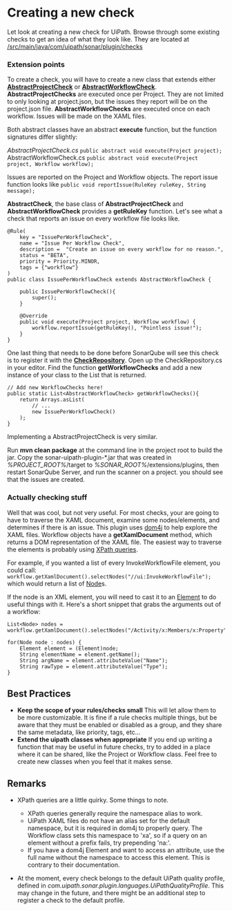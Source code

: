 # Creating a new check

Let look at creating a new check for UiPath.
Browse through some existing checks to get an idea of what they look like.
They are located at [/src/main/java/com/uipath/sonar/plugin/checks](https://github.com/KeithEmanuel/sonar-uipath-plugin/tree/master/src/main/java/com/uipath/sonar/plugin/checks)

### Extension points

To create a check, you will have to create a new class that extends either **[AbstractProjectCheck](https://github.com/KeithEmanuel/sonar-uipath-plugin/blob/master/src/main/java/com/uipath/sonar/plugin/AbstractProjectCheck.java)** or **[AbstractWorkflowCheck](https://github.com/KeithEmanuel/sonar-uipath-plugin/blob/master/src/main/java/com/uipath/sonar/plugin/AbstractWorkflowCheck.java)**.
**AbstractProjectChecks** are executed once per Project. They are not limited to only looking at project.json, but the issues they  report will be on the project.json file.
**AbstractWorkflowChecks** are executed once on each workflow. Issues will be made on the XAML files.

Both abstract classes have an abstract **execute** function, but the function signatures differ slightly:

*AbstractProjectCheck.cs*
`public abstract void execute(Project project);`
AbstractWorkflowCheck.cs
`public abstract void execute(Project project, Workflow workflow);`

Issues are reported on the Project and Workflow objects. The report issue function looks like
`public void reportIssue(RuleKey ruleKey, String message);`

**AbstractCheck**, the base class of **AbstractProjectCheck** and **AbstractWorkflowCheck** provides a **getRuleKey** function. Let's see what a check that reports an issue on every workflow file looks like.


    @Rule(
        key = "IssuePerWorkflowCheck",
        name = "Issue Per Workflow Check",
        description =  "Create an issue on every workflow for no reason.",
        status = "BETA",
        priority = Priority.MINOR,
        tags = {"workflow"}
    )
    public class IssuePerWorkflowCheck extends AbstractWorkflowCheck {

        public IssuePerWorkflowCheck(){
            super();
        }

        @Override
        public void execute(Project project, Workflow workflow) {
            workflow.reportIssue(getRuleKey(), "Pointless issue!");
        }
    }

One last thing that needs to be done before SonarQube will see this check is to register it with the **[CheckRepository](https://github.com/KeithEmanuel/sonar-uipath-plugin/blob/master/src/main/java/com/uipath/sonar/plugin/CheckRepository.java)**. Open up the CheckRepository.cs in your editor. Find the function **getWorkflowChecks** and add a new instance of your class to the List that is returned.

    // Add new WorkflowChecks here!
    public static List<AbstractWorkflowCheck> getWorkflowChecks(){
        return Arrays.asList(
            // ...
            new IssuePerWorkflowCheck()
        );
    }

Implementing a AbstractProjectCheck is very similar.

Run **mvn clean package** at the command line in the project root to build the jar. Copy the sonar-uipath-plugin-*.jar that was created in *%PROJECT_ROOT%*/target to *%SONAR_ROOT%*/extensions/plugins, then restart SonarQube Server, and run the scanner on a project. you should see that the issues are created.

### Actually checking stuff

Well that was cool, but not very useful. For most checks, your are going to have to traverse the XAML document, examine some nodes/elements, and determines if there is an issue.
This plugin uses [dom4j](https://dom4j.github.io/) to help explore the XAML files. Workflow objects have a **getXamlDocument** method, which returns a DOM representation of the XAML file. The easiest way to traverse the elements is probably using [XPath queries](https://www.w3schools.com/xml/xpath_syntax.asp).

For example, if you wanted a list of every InvokeWorkflowFile element, you could call:
`workflow.getXamlDocument().selectNodes("//ui:InvokeWorkflowFile");`
which would return a list of [Node](https://dom4j.github.io/javadoc/2.0.1/org/dom4j/Node.html)s.

If the node is an XML element, you will need to cast it to an [Element](https://dom4j.github.io/javadoc/2.1.0/org/dom4j/Element.html) to do useful things with it.
Here's a short snippet that grabs the arguments out of a workflow:

    List<Node> nodes = workflow.getXamlDocument().selectNodes("/Activity/x:Members/x:Property");

    for(Node node : nodes) {
        Element element = (Element)node;
        String elementName = element.getName();
        String argName = element.attributeValue("Name");
        String rawType = element.attributeValue("Type");
    }

## Best Practices

- **Keep the scope of your rules/checks small**
This will let allow them to be more customizable. It is fine if a rule checks multiple things, but be aware that they must be enabled or disabled as a group, and they share the same metadata, like priority, tags, etc...
- **Extend the uipath classes when appropriate**
If you end up writing a function that may be useful in future checks, try to added in a place where it can be shared, like the Project or Workflow class. Feel free to create new classes when you feel that it makes sense.

## Remarks

- XPath queries are a little quirky. Some things to note.
    - XPath queries generally require the namespace alias to work.
    - UiPath XAML files do not have an alias set for the default namespace, but it is required in dom4j to properly query. The Workflow class sets this namespace to 'xa', so if a query on an element without a prefix fails, try prepending 'na:'.
    - If you have a dom4j Element and want to access an attribute, use the full name without the namespace to access this element. This is contrary to their documentation.

- At the moment, every check belongs to the default UiPath quality profile, defined in *com.uipath.sonar.plugin.languages.UiPathQualityProfile*. This may change in the future, and there might be an additional step to register a check to the default profile.